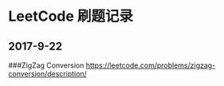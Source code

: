 # LeetCode 刷题记录
## 2017-9-22 
###ZigZag Conversion
https://leetcode.com/problems/zigzag-conversion/description/